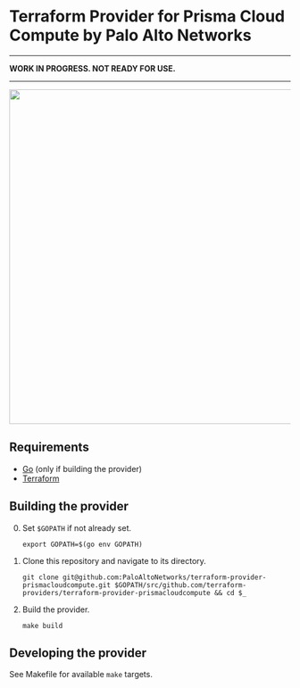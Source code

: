 # Terraform Provider for Prisma Cloud Compute by Palo Alto Networks

---
**WORK IN PROGRESS. NOT READY FOR USE.**

---
<a href="https://www.terraform.io"><img src="https://cdn.rawgit.com/hashicorp/terraform-website/master/content/source/assets/images/logo-hashicorp.svg" width="600px"></a>

## Requirements
- [Go](https://golang.org/doc/install) (only if building the provider)
- [Terraform](https://www.terraform.io/downloads.html)

## Building the provider
0. Set `$GOPATH` if not already set.
    ```
    export GOPATH=$(go env GOPATH)
    ```
1. Clone this repository and navigate to its directory.
    ```
    git clone git@github.com:PaloAltoNetworks/terraform-provider-prismacloudcompute.git $GOPATH/src/github.com/terraform-providers/terraform-provider-prismacloudcompute && cd $_
    ```
2. Build the provider.
    ```
    make build
    ```

## Developing the provider
See Makefile for available `make` targets.
